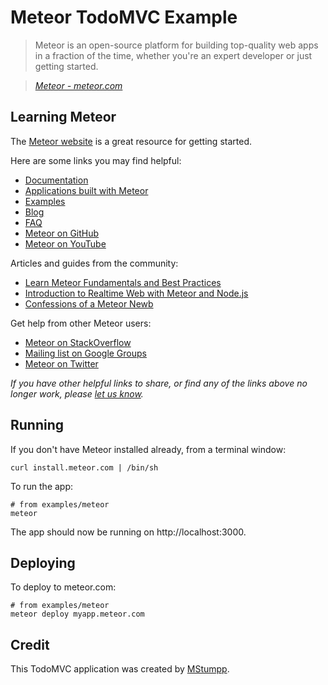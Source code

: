 # Meteor TodoMVC Example

> Meteor is an open-source platform for building top-quality web apps in a fraction of the time, whether you're an expert developer or just getting started.

> _[Meteor - meteor.com](http://meteor.com)_


## Learning Meteor

The [Meteor website](http://meteor.com) is a great resource for getting started.

Here are some links you may find helpful:

* [Documentation](http://docs.meteor.com)
* [Applications built with Meteor](http://madewith.meteor.com)
* [Examples](http://meteor.com/examples)
* [Blog](http://meteor.com/blog)
* [FAQ](http://meteor.com/faq)
* [Meteor on GitHub](https://github.com/meteor)
* [Meteor on YouTube](http://www.youtube.com/user/MeteorVideos)

Articles and guides from the community:

* [Learn Meteor Fundamentals and Best Practices](http://andrewscala.com/meteor)
* [Introduction to Realtime Web with Meteor and Node.js](http://www.andrewmunsell.com/blog/introduction-to-realtime-web-meteor-and-nodejs)
* [Confessions of a Meteor Newb](http://blog.jerodsanto.net/2012/04/confessions-of-a-meteor-newb)

Get help from other Meteor users:

* [Meteor on StackOverflow](http://stackoverflow.com/questions/tagged/meteor)
* [Mailing list on Google Groups](https://groups.google.com/forum/?fromgroups#!forum/meteor-core)
* [Meteor on Twitter](http://twitter.com/meteorjs)

_If you have other helpful links to share, or find any of the links above no longer work, please [let us know](https://github.com/tastejs/todomvc/issues)._


## Running

If you don't have Meteor installed already, from a terminal window:

	curl install.meteor.com | /bin/sh

To run the app:

	# from examples/meteor
	meteor

The app should now be running on http://localhost:3000.


## Deploying

To deploy to meteor.com:

	# from examples/meteor
	meteor deploy myapp.meteor.com


## Credit

This TodoMVC application was created by [MStumpp](https://github.com/MStumpp).
